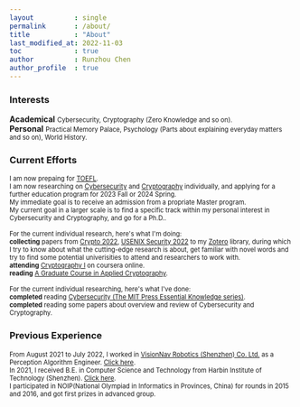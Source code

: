 ```yaml
---
layout          : single
permalink       : /about/
title           : "About"
last_modified_at: 2022-11-03
toc             : true
author          : Runzhou Chen
author_profile  : true
---
```


### Interests

**Academical**
<span style="font-size: 80%">Cybersecurity, Cryptography (Zero Knowledge and so on).</span>
<br>
**Personal**
<span style="font-size: 80%">Practical Memory Palace, Psychology (Parts about explaining everyday matters and so on), World History.</span>

### Current Efforts

<span style="font-size: 80%">I am now prepaing for [TOEFL](https://www.ets.org/toefl.html).
<br>
I am now researching on [Cybersecurity](https://en.wikipedia.org/wiki/Computer_security) and [Cryptography](https://en.wikipedia.org/wiki/Cryptography) individually, and applying for a further education program for 2023 Fall or 2024 Spring.
<br>
My immediate goal is to receive an admission from a propriate Master program.
<br>
My current goal in a larger scale is to find a specific track within my personal interest in Cybersecurity and Cryptography, and go for a Ph.D..

<span style="font-size: 80%">For the current individual research, here's what I'm doing:
<br>
**collecting** papers from [Crypto 2022](https://crypto.iacr.org/2022/), [USENIX Security 2022](https://www.usenix.org/conference/usenixsecurity22) to my [Zotero](https://www.zotero.org/) library, during which I try to know about what the cutting-edge research is about, get familiar with novel words and try to find some potential univerisities to attend and researchers to work with.
<br>
**attending** [Cryptography I](https://www.coursera.org/learn/crypto) on coursera online.
<br>
**reading** [A Graduate Course in Applied Cryptography](http://toc.cryptobook.us/).

<span style="font-size: 80%">For the current individual researching, here's what I've done:
<br>
**completed** reading [Cybersecurity (The MIT Press Essential Knowledge series)](https://www.amazon.com/Cybersecurity-MIT-Press-Essential-Knowledge/dp/0262542544).
<br>
**completed** reading some papers about overview and review of Cybersecurity and Cryptography.

### Previous Experience

<span style="font-size: 80%">From August 2021 to July 2022, I worked in [VisionNav Robotics (Shenzhen) Co. Ltd.](https://www.visionnav.cn/) as a Perception Algorithm Engineer. [Click here](/work).
<br>
In 2021, I received B.E. in Computer Science and Technology from Harbin Institute of Technology (Shenzhen). [Click here](/edu).
<br>
I participated in NOIP(National Olympiad in Informatics in Provinces, China) for rounds in 2015 and 2016, and got first prizes in advanced group.